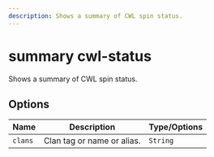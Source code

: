 ```yaml
---
description: Shows a summary of CWL spin status.
---
```


# summary cwl-status

Shows a summary of CWL spin status.

## Options

| Name | Description | Type/Options |
|------|-------------|--------------|
| `clans` | Clan tag or name or alias. | `String` |

